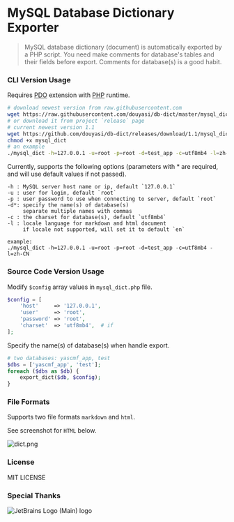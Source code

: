 # MySQL Database Dictionary Exporter

> MySQL database dictionary (document) is automatically exported by a PHP script. You need make comments for database's tables and their fields before export. Comments for database(s) is a good habit.

### CLI Version Usage

Requires [PDO](https://www.php.net/manual/en/ref.pdo-mysql.php) extension with [PHP](https://www.php.net/) runtime.

```bash
# download newest version from raw.githubusercontent.com 
wget https://raw.githubusercontent.com/douyasi/db-dict/master/mysql_dict
# or download it from project `release` page
# current newest version 1.1
wget https://github.com/douyasi/db-dict/releases/download/1.1/mysql_dict
chmod +x mysql_dict
# an example
./mysql_dict -h=127.0.0.1 -u=root -p=root -d=test_app -c=utf8mb4 -l=zh-CN
```

Currently, supports the following options (parameters with * are required, and will use default values if not passed).

```
-h : MySQL server host name or ip, default `127.0.0.1`
-u : user for login, default `root`
-p : user password to use when connecting to server, default `root`
-d*: specify the name(s) of database(s)
     separate multiple names with commas
-c : the charset for database(s), default `utf8mb4`
-l : locale language for markdown and html document
     if locale not supported, will set it to default `en`

example:
./mysql_dict -h=127.0.0.1 -u=root -p=root -d=test_app -c=utf8mb4 -l=zh-CN
```

### Source Code Version Usage

Modify `$config` array values in `mysql_dict.php` file.

```php
$config = [
    'host'     => '127.0.0.1',
    'user'     => 'root',
    'password' => 'root',
    'charset'  => 'utf8mb4',  # if 
];
```

Specify the name(s) of database(s) when handle export.

```php
# two databases: yascmf_app, test
$dbs = ['yascmf_app', 'test'];
foreach ($dbs as $db) {
    export_dict($db, $config);
}
```

### File Formats

Supports two file formats `markdown` and `html`.

See screenshot for `HTML` below.

![dict.png](https://douyasi.com/usr/uploads/2017/06/1954673305.png)

### License

MIT LICENSE

### Special Thanks

![JetBrains Logo (Main) logo](https://resources.jetbrains.com/storage/products/company/brand/logos/jb_beam.svg)
